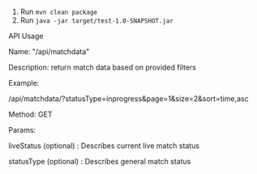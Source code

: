 1. Run `mvn clean package`
2. Run `java -jar target/test-1.0-SNAPSHOT.jar`

API Usage

Name: "/api/matchdata"

Description: return match data based on provided filters

Example: 

/api/matchdata/?statusType=inprogress&page=1&size=2&sort=time,asc

Method: GET

Params:

 liveStatus (optional) : Describes current live match status
  
 statusType (optional) : Describes general match status
     

